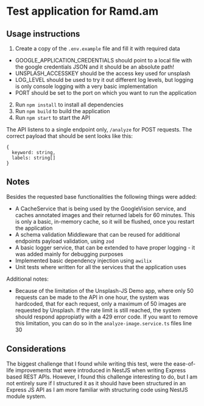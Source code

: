# Test application for Ramd.am

## Usage instructions

1. Create a copy of the `.env.example` file and fill it with required data
  - GOOGLE_APPLICATION_CREDENTIALS should point to a local file with the google credentials JSON and it should be an absolute path!
  - UNSPLASH_ACCESSKEY should be the access key used for unsplash
  - LOG_LEVEL should be used to try it out different log levels, but logging is only console logging with a very basic implementation
  - PORT should be set to the port on which you want to run the application
2. Run `npm install` to install all dependencies
3. Run `npm build` to build the application
4. Run `npm start` to start the API

The API listens to a single endpoint only, `/analyze` for POST requests. The correct payload that should be sent looks like this:

```
{
  keyword: string,
  labels: string[]
}
```

## Notes

Besides the requested base functionalities the following things were added:

- A CacheService that is being used by the GoogleVision service, and caches annotated images and their returned labels for 60 minutes. This is only a basic, in-memory cache, so it will be flushed, once you restart the application
- A schema validation Middleware that can be reused for additional endpoints payload validation, using `zod`
- A basic logger service, that can be extended to have proper logging - it was added mainly for debugging purposes
- Implemented basic dependency injection using `awilix`
- Unit tests where written for all the services that the application uses

Additional notes:

- Because of the limitation of the Unsplash-JS Demo app, where only 50 requests can be made to the API in one hour, the system was hardcoded, that for each request, only a maximum of 50 images are requested by Unsplash. If the rate limit is still reached, the system should respond appropiatly with a 429 error code. If you want to remove this limitation, you can do so in the `analyze-image.service.ts` files line 30

## Considerations

The biggest challenge that I found while writing this test, were the ease-of-life improvements that were introduced in NestJS when writing Express based REST APIs. However, I found this challenge interesting to do, but I am not entirely sure if I structured it as it should have been structured in an Express JS API as I am more familiar with structuring code using NestJS module system.